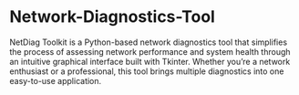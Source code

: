 # Network-Diagnostics-Tool
NetDiag Toolkit is a Python-based network diagnostics tool that simplifies the process of assessing network performance and system health through an intuitive graphical interface built with Tkinter. Whether you’re a network enthusiast or a professional, this tool brings multiple diagnostics into one easy-to-use application.
